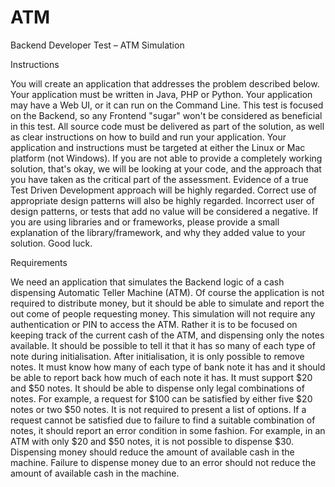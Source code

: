 # ATM
Backend Developer Test – ATM Simulation

Instructions

You will create an application that addresses the problem described below. 
Your application must be written in Java, PHP or Python. 
Your application may have a Web UI, or it can run on the Command Line. This test is focused on the Backend, so any Frontend "sugar" won't be considered as beneficial in this test.
All source code must be delivered as part of the solution, as well as clear instructions on how to build and run your application. 
Your application and instructions must be targeted at either the Linux or Mac platform (not Windows).
If you are not able to provide a completely working solution, that's okay, we will be looking at your code, and the approach that you have taken as the critical part of the assessment.
Evidence of a true Test Driven Development approach will be highly regarded. 
Correct use of appropriate design patterns will also be highly regarded.
Incorrect user of design patterns, or tests that add no value will be considered a negative.
If you are using libraries and or frameworks, please provide a small explanation of the library/framework, and why they added value to your solution.
Good luck.

Requirements

We need an application that simulates the Backend logic of a cash dispensing Automatic Teller Machine (ATM). 
Of course the application is not required to distribute money, but it should be able to simulate and report the out come of people requesting money. 
This simulation will not require any authentication or PIN to access the ATM. 
Rather it is to be focused on keeping track of the current cash of the ATM, and dispensing only the notes available.
It should be possible to tell it that it has so many of each type of note during initialisation. After initialisation, it is only possible to remove notes.
It must know how many of each type of bank note it has and it should be able to report back how much of each note it has.
It must support $20 and $50 notes.
It should be able to dispense only legal combinations of notes. For example, a request for $100 can be satisfied by either five $20 notes or two $50 notes. It is not required to present a list of options.
If a request cannot be satisfied due to failure to find a suitable combination of notes, it should report an error condition in some fashion. For example, in an ATM with only $20 and $50 notes, it is not possible to dispense $30. 
Dispensing money should reduce the amount of available cash in the machine. 
Failure to dispense money due to an error should not reduce the amount of available cash in the machine.

